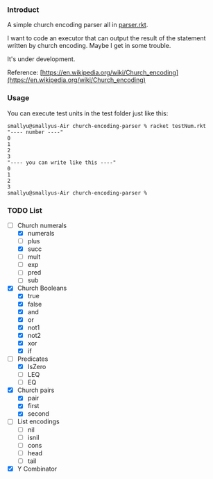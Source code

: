 
### Introduct

A simple church encoding parser all in [parser.rkt](https://github.com/smallyunet/church-encoding-parser/blob/master/parser.rkt).

I want to code an executor that can output the result of the statement written by church encoding. Maybe I get in some trouble.

It's under development.

Reference: [https://en.wikipedia.org/wiki/Church_encoding](https://en.wikipedia.org/wiki/Church_encoding)

### Usage

You can execute test units in the test folder just like this:

```
smallyu@smallyus-Air church-encoding-parser % racket testNum.rkt 
"---- number ----"
0
1
2
3
"---- you can write like this ----"
0
1
2
3
smallyu@smallyus-Air church-encoding-parser %
```

### TODO List

- [ ] Church numerals
    - [x] numerals
    - [ ] plus
    - [x] succ
    - [ ] mult
    - [ ] exp
    - [ ] pred
    - [ ] sub

- [x] Church Booleans
    - [x] true
    - [x] false
    - [x] and
    - [x] or
    - [x] not1
    - [x] not2
    - [x] xor
    - [X] if

- [ ] Predicates
    - [x] IsZero
    - [ ] LEQ
    - [ ] EQ

- [x] Church pairs
    - [x] pair
    - [x] first
    - [x] second

- [ ] List encodings
    - [ ] nil
    - [ ] isnil
    - [ ] cons
    - [ ] head
    - [ ] tail

- [x] Y Combinator
